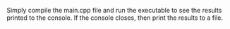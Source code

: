 Simply compile the main.cpp file and run the executable to see the results printed to the console. If the console closes, then print the results to a file.
